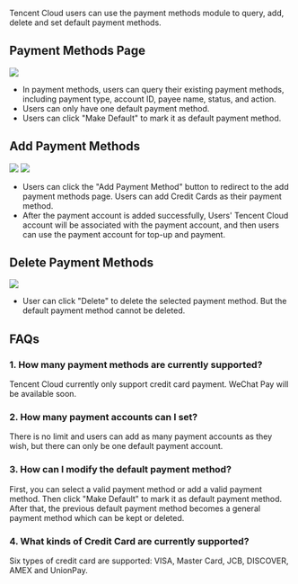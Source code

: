 Tencent Cloud users can use the payment methods module to query, add, delete and set default payment methods.
## Payment Methods Page
![](https://main.qcloudimg.com/raw/7a2c295e9e60ffb2b2e9a86a16e17dad.png)
- In payment methods, users can query their existing payment methods, including payment type, account ID, payee name, status, and action.
- Users can only have one default payment method.
- Users can click "Make Default" to mark it as default payment method.

## Add Payment Methods
![](https://main.qcloudimg.com/raw/58a8373aff559eb5e9ed304ad1214db5.png)
![](https://main.qcloudimg.com/raw/0023faf0c1e9bd17481e3b15db6b53d9.png)

- Users can click the "Add Payment Method" button to redirect to the add payment methods page. Users can add Credit Cards as their payment method.
- After the payment account is added successfully, Users' Tencent Cloud account will be associated with the payment account, and then users can use the payment account for top-up and payment.

## Delete Payment Methods
![](https://main.qcloudimg.com/raw/95c20c609096b3fc42091e2140ce12cb.png)
- User can click "Delete" to delete the selected payment method. But the default payment method cannot be deleted.

## FAQs
### 1. How many payment methods are currently supported?
Tencent Cloud currently only support credit card payment. WeChat Pay will be available soon.

### 2. How many payment accounts can I set?
There is no limit and users can add as many payment accounts as they wish, but there can only be one default payment account.

### 3. How can I modify the default payment method?
First, you can select a valid payment method or add a valid payment method. Then click "Make Default" to mark it as default payment method. After that, the previous default payment method becomes a general payment method which can be kept or deleted.

### 4. What kinds of Credit Card are currently supported?

Six types of credit card are supported: VISA, Master Card, JCB, DISCOVER, AMEX and UnionPay.


